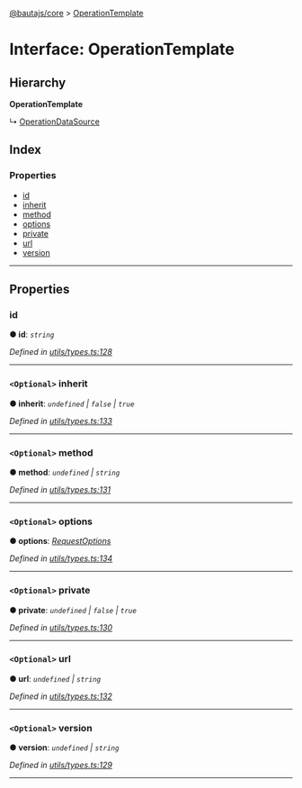 [@bautajs/core](../README.md) > [OperationTemplate](../interfaces/operationtemplate.md)

# Interface: OperationTemplate

## Hierarchy

**OperationTemplate**

↳  [OperationDataSource](operationdatasource.md)

## Index

### Properties

* [id](operationtemplate.md#id)
* [inherit](operationtemplate.md#inherit)
* [method](operationtemplate.md#method)
* [options](operationtemplate.md#options)
* [private](operationtemplate.md#private)
* [url](operationtemplate.md#url)
* [version](operationtemplate.md#version)

---

## Properties

<a id="id"></a>

###  id

**● id**: *`string`*

*Defined in [utils/types.ts:128](https://github.axa.com/Digital/bauta-nodejs/blob/9a199d7/packages/bautajs/src/utils/types.ts#L128)*

___
<a id="inherit"></a>

### `<Optional>` inherit

**● inherit**: *`undefined` \| `false` \| `true`*

*Defined in [utils/types.ts:133](https://github.axa.com/Digital/bauta-nodejs/blob/9a199d7/packages/bautajs/src/utils/types.ts#L133)*

___
<a id="method"></a>

### `<Optional>` method

**● method**: *`undefined` \| `string`*

*Defined in [utils/types.ts:131](https://github.axa.com/Digital/bauta-nodejs/blob/9a199d7/packages/bautajs/src/utils/types.ts#L131)*

___
<a id="options"></a>

### `<Optional>` options

**● options**: *[RequestOptions](requestoptions.md)*

*Defined in [utils/types.ts:134](https://github.axa.com/Digital/bauta-nodejs/blob/9a199d7/packages/bautajs/src/utils/types.ts#L134)*

___
<a id="private"></a>

### `<Optional>` private

**● private**: *`undefined` \| `false` \| `true`*

*Defined in [utils/types.ts:130](https://github.axa.com/Digital/bauta-nodejs/blob/9a199d7/packages/bautajs/src/utils/types.ts#L130)*

___
<a id="url"></a>

### `<Optional>` url

**● url**: *`undefined` \| `string`*

*Defined in [utils/types.ts:132](https://github.axa.com/Digital/bauta-nodejs/blob/9a199d7/packages/bautajs/src/utils/types.ts#L132)*

___
<a id="version"></a>

### `<Optional>` version

**● version**: *`undefined` \| `string`*

*Defined in [utils/types.ts:129](https://github.axa.com/Digital/bauta-nodejs/blob/9a199d7/packages/bautajs/src/utils/types.ts#L129)*

___

